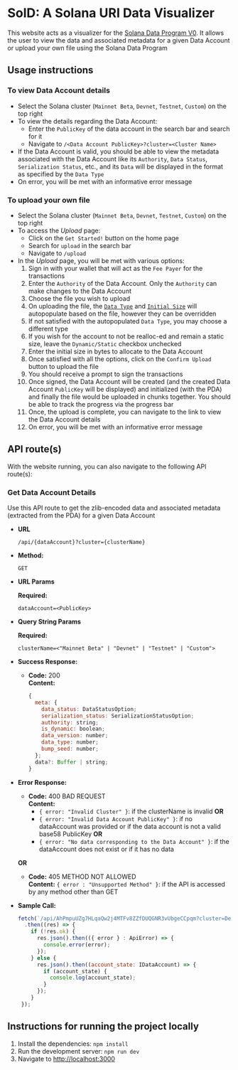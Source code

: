 # SolD: A Solana URI Data Visualizer

This website acts as a visualizer for the [Solana Data Program V0](https://github.com/nvsriram/solana-data-account). It allows the user to view the data and associated metadata for a given Data Account or upload your own file using the Solana Data Program

## Usage instructions
### To view Data Account details
- Select the Solana cluster (`Mainnet Beta`, `Devnet`, `Testnet`, `Custom`) on the top right
- To view the details regarding the Data Account:
    - Enter the `PublicKey` of the data account in the search bar and search for it
    - Navigate to `/<Data Account PublicKey>?cluster=<Cluster Name>`
- If the Data Account is valid, you should be able to view the metadata associated with the Data Account like its `Authority`, `Data Status`, `Serialization Status`, etc., and its `Data` will be displayed in the format as specified by the `Data Type`
- On error, you will be met with an informative error message

### To upload your own file
- Select the Solana cluster (`Mainnet Beta`, `Devnet`, `Testnet`, `Custom`) on the top right
- To access the _Upload_ page:
  - Click on the `Get Started!` button on the home page
   - Search for `upload` in the search bar
   - Navigate to `/upload`
- In the _Upload_ page, you will be met with various options:
  1. Sign in with your wallet that will act as the `Fee Payer` for the transactions
  2. Enter the `Authority` of the Data Account. Only the `Authority` can make changes to the Data Account
  3. Choose the file you wish to upload
  4. On uploading the file, the [`Data Type`](## "CUSTOM, JSON, or IMG") and [`Initial Size`](## "Initial size is autopopulated after zlib compression") will autopopulate based on the file, however they can be overridden
  5. If not satisfied with the autopopulated `Data Type`, you may choose a different type
  6. If you wish for the account to not be realloc-ed and remain a static size, leave the `Dynamic/Static` checkbox unchecked
  7. Enter the initial size in bytes to allocate to the Data Account
  8. Once satisfied with all the options, click on the `Confirm Upload` button to upload the file
  9. You should receive a prompt to sign the transactions
  10. Once signed, the Data Account will be created (and the created Data Account `PublicKey` will be displayed) and initialized (with the PDA) and finally the file would be uploaded in chunks together. You should be able to track the progress via the progress bar
  11. Once, the upload is complete, you can navigate to the link to view the Data Account details
  12. On error, you will be met with an informative error message

## API route(s)
With the website running, you can also navigate to the following API route(s):

### Get Data Account Details
Use this API route to get the zlib-encoded data and associated metadata (extracted from the PDA) for a given Data Account
* **URL**

  `/api/{dataAccount}?cluster={clusterName}`

* **Method:**

  `GET`
  
*  **URL Params**

   **Required:**
 
   `dataAccount=<PublicKey>` 
   
* **Query String Params**
   
   **Required:**
   
   `clusterName=<"Mainnet Beta" | "Devnet" | "Testnet" | "Custom">`

* **Success Response:**
  
  * **Code:** 200 <br />
    **Content:** 
    ```javascript
    { 
      meta: {
        data_status: DataStatusOption;
        serialization_status: SerializationStatusOption;
        authority: string;
        is_dynamic: boolean;
        data_version: number;
        data_type: number;
        bump_seed: number;
      };
      data?: Buffer | string;
    }
    ```
* **Error Response:**

  * **Code:** 400 BAD REQUEST <br />
    **Content:** 
      * `{ error: "Invalid Cluster" }`: if the clusterName is invalid **OR**
      * `{ error: "Invalid Data Account PublicKey" }`: if no dataAccount was provided or if the data account is not a valid base58 PublicKey **OR**
      * `{ error: "No data corresponding to the Data Account" }`: if the dataAccount does not exist or if it has no data

  **OR**

  * **Code:** 405 METHOD NOT ALLOWED <br />
    **Content:** `{ error : "Unsupported Method" }`: if the API is accessed by any method other than GET

* **Sample Call:**

  ```javascript
  fetch(`/api/AhPmpuUZg7HLqaQw2j4MTFv8ZZfDUQGNR3vUbgeCCpqm?cluster=Devnet`)
    .then((res) => {
      if (!res.ok) {
        res.json().then(({ error } : ApiError) => {
          console.error(error);
        });
      } else {
        res.json().then((account_state: IDataAccount) => {
          if (account_state) {
            console.log(account_state);
          }
        });
      }
   });
   ```

## Instructions for running the project locally
1. Install the dependencies: `npm install`
2. Run the development server: `npm run dev`
3. Navigate to [http://localhost:3000](http://localhost:3000)
